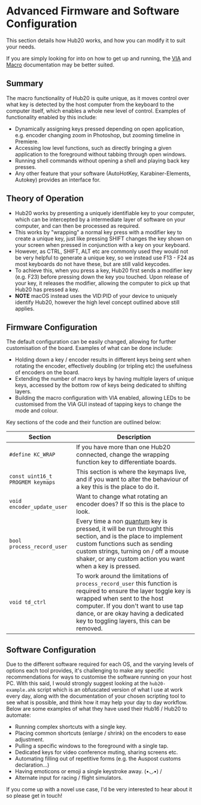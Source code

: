 # Advanced Firmware and Software Configuration

This section details how Hub20 works, and how you can modify it to suit your needs.

If you are simply looking for into on how to get up and running, the [VIA](via.md) and [Macro](macro.md) documentation may be better suited.

## Summary

The macro functionality of Hub20 is quite unique, as it moves control over what key is detected by the host computer from the keyboard to the computer itself, which enables a whole new level of control. Examples of functionality enabled by this include:

- Dynamically assigning keys pressed depending on open application, e.g. encoder changing zoom in Photoshop, but zooming timeline in Premiere.
- Accessing low level functions, such as directly bringing a given application to the foreground without tabbing through open windows.
- Running shell commands without opening a shell and playing back key presses.
- Any other feature that your software (AutoHotKey, Karabiner-Elements, Autokey) provides an interface for.

## Theory of Operation

- Hub20 works by presenting a uniquely identifiable key to your computer, which can be intercepted by a intermediate layer of software on your computer, and can then be processed as required.
- This works by "wrapping" a normal key press with a modifier key to create a unique key, just like pressing SHIFT changes the key shown on your screen when pressed in conjunction with a key on your keyboard.
- However, as CTRL, SHIFT, ALT etc are commonly used they would not be very helpful to generate a unique key, so we instead use F13 - F24 as most keyboards do not have these, but are still valid keycodes.
- To achieve this, when you press a key, Hub20 first sends a modifier key (e.g. F23) before pressing down the key you touched. Upon release of your key, it releases the modifier, allowing the computer to pick up that Hub20 has pressed a key.
- **NOTE** macOS instead uses the VID:PID of your device to uniquely identify Hub20, however the high level concept outlined above still applies.

## Firmware Configuration

The default configuration can be easily changed, allowing for further customisation of the board. Examples of what can be done include:

- Holding down a key / encoder results in different keys being sent when rotating the encoder, effectively doubling (or tripling etc) the usefulness of encoders on the board.
- Extending the number of macro keys by having multiple layers of unique keys, accessed by the bottom row of keys being dedicated to shifting layers.
- Building the macro configuration with VIA enabled, allowing LEDs to be customised from the VIA GUI instead of tapping keys to change the mode and colour.

Key sections of the code and their function are outlined below:

| Section | Description |
| ------- | ----------- |
| `#define KC_WRAP` | If you have more than one Hub20 connected, change the wrapping function key to differentiate boards. |
| `const uint16_t PROGMEM keymaps` | This section is where the keymaps live, and if you want to alter the behaviour of a key this is the place to do it. |
| `void encoder_update_user` | Want to change what rotating an encoder does? If so this is the place to look. |
| `bool process_record_user` | Every time a non [quantum](https://docs.qmk.fm/#/keycodes?id=quantum-keycodes) key is pressed, it will be run throught this section, and is the place to implement custom functions such as sending custom strings, turning on / off a mouse shaker, or any custom action you want when a key is pressed. |
| `void td_ctrl` | To work around the limitations of `process_record_user` this function is required to ensure the layer toggle key is wrapped when sent to the host computer. If you don't want to use tap dance, or are okay having a dedicated key to toggling layers, this can be removed. |

## Software Configuration

Due to the different software required for each OS, and the varying levels of options each tool provides, it's challenging to make any specific recommendations for ways to customise the software running on your host PC. With this said, I would strongly suggest looking at the `hub20-example.ahk` script which is an obfuscated version of what I use at work every day, along with the documentation of your chosen scripting tool to see what is possible, and think how it may help your day to day workflow. Below are some examples of what they have used their Hub16 / Hub20 to automate:

- Running complex shortcuts with a single key.
- Placing common shortcuts (enlarge / shrink) on the encoders to ease adjustment.
- Pulling a specific windows to the foreground with a single tap.
- Dedicated keys for video conference muting, sharing screens etc.
- Automating filling out of repetitive forms (e.g. the Auspost customs declaration...)
- Having emoticons or emoji a single keystroke away. (•◡•) /
- Alternate input for racing / flight simulators.

If you come up with a novel use case, I'd be very interested to hear about it so please get in touch!
